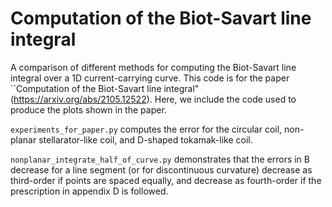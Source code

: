 # Computation of the Biot-Savart line integral
A comparison of different methods for computing the Biot-Savart line integral over a 1D current-carrying curve. This code is for the paper ``Computation of the Biot-Savart line integral" (https://arxiv.org/abs/2105.12522). Here, we include the code used to produce the plots shown in the paper.

`experiments_for_paper.py` computes the error for the circular coil, non-planar stellarator-like coil, and D-shaped tokamak-like coil. 

`nonplanar_integrate_half_of_curve.py` demonstrates that the errors in B decrease for a line segment (or for discontinuous curvature) decrease as third-order if points are spaced equally, and decrease as fourth-order if the prescription in appendix D is followed.
